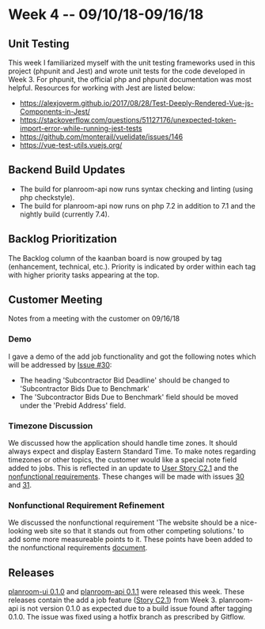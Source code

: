 # Week 4 -- 09/10/18-09/16/18

## Unit Testing
This week I familiarized myself with the unit testing frameworks used in this project (phpunit and Jest) and wrote unit tests for the code developed in Week 3. For phpunit, the official php and phpunit documentation was most helpful.  Resources for working with Jest are listed below:
 - https://alexjoverm.github.io/2017/08/28/Test-Deeply-Rendered-Vue-js-Components-in-Jest/ 
 - https://stackoverflow.com/questions/51127176/unexpected-token-import-error-while-running-jest-tests 
 - https://github.com/monterail/vuelidate/issues/146 
 - https://vue-test-utils.vuejs.org/

## Backend Build Updates
 - The build for planroom-api now runs syntax checking and linting (using php checkstyle).
 - The build for planroom-api now runs on php 7.2 in addition to 7.1 and the nightly build (currently 7.4).

## Backlog Prioritization
The Backlog column of the kaanban board is now grouped by tag (enhancement, technical, etc.). Priority is indicated by order within each tag with higher priority tasks appearing at the top.

## Customer Meeting
Notes from a meeting with the customer on 09/16/18
### Demo
I gave a demo of the add job functionality and got the following notes which will be addressed by [Issue #30](https://github.com/mjsmith11/planroom-journal/issues/30):
 - The heading 'Subcontractor Bid Deadline' should be changed to 'Subcontractor Bids Due to Benchmark'
 - The 'Subcontractor Bids Due to Benchmark' field should be moved under the 'Prebid Address' field.
### Timezone Discussion
We discussed how the application should handle time zones.  It should always expect and display Eastern Standard Time.  To make notes regarding timezones or other topics, the customer would like a special note field added to jobs. This is reflected in an update to [User Story C2.1](https://github.com/mjsmith11/planroom-journal/blob/master/requirements/user_stories.md#c31) and the [nonfunctional requirements](https://github.com/mjsmith11/planroom-journal/blob/master/requirements/nonfunctional.md). These changes will be made with issues [30](https://github.com/mjsmith11/planroom-journal/issues/30) and [31](https://github.com/mjsmith11/planroom-journal/issues/31).

### Nonfunctional Requirement Refinement
We discussed the nonfunctional requirement 'The website should be a nice-looking web site so that it stands out from other competing solutions.' to add some more measureable points to it. These points have been added to the nonfunctional requirements [document](https://github.com/mjsmith11/planroom-journal/blob/master/requirements/nonfunctional.md).

## Releases
 [planroom-ui 0.1.0](https://github.com/mjsmith11/planroom-ui/releases/tag/0.1.0) and [planroom-api 0.1.1](https://github.com/mjsmith11/planroom-api/releases/tag/0.1.1) were released this week. These releases contain the add a job feature ([Story C2.1](https://github.com/mjsmith11/planroom-journal/blob/master/requirements/user_stories.md#c21)) from Week 3. planroom-api is not version 0.1.0 as expected due to a build issue found after tagging 0.1.0.  The issue was fixed using a hotfix branch as prescribed by Gitflow.

